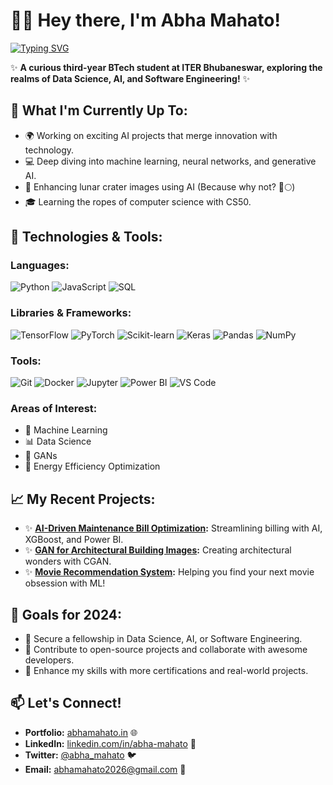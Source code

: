 # 👩‍💻 Hey there, I'm **Abha Mahato**!

[![Typing SVG](https://readme-typing-svg.herokuapp.com?color=%23F76C6C&lines=Data+Scientist+%7C+AI+Enthusiast+%7C+Software+Engineer)](https://git.io/typing-svg)

✨ **A curious third-year BTech student at ITER Bhubaneswar, exploring the realms of Data Science, AI, and Software Engineering!** ✨

## 🌱 **What I'm Currently Up To:**
- 🌍 Working on exciting AI projects that merge innovation with technology.
- 💻 Deep diving into machine learning, neural networks, and generative AI.
- 🚀 Enhancing lunar crater images using AI (Because why not? 🚀🌕)
- 🎓 Learning the ropes of computer science with CS50.

## 🔧 **Technologies & Tools:**

### Languages:
![Python](https://img.shields.io/badge/-Python-FFD43B?style=flat-square&logo=python&logoColor=blue)
![JavaScript](https://img.shields.io/badge/-JavaScript-F7DF1E?style=flat-square&logo=javascript&logoColor=black)
![SQL](https://img.shields.io/badge/-SQL-4479A1?style=flat-square&logo=postgresql&logoColor=white)

### Libraries & Frameworks:
![TensorFlow](https://img.shields.io/badge/-TensorFlow-FF6F00?style=flat-square&logo=tensorflow&logoColor=white)
![PyTorch](https://img.shields.io/badge/-PyTorch-EE4C2C?style=flat-square&logo=pytorch&logoColor=white)
![Scikit-learn](https://img.shields.io/badge/-Scikit--learn-F7931E?style=flat-square&logo=scikit-learn&logoColor=white)
![Keras](https://img.shields.io/badge/-Keras-D00000?style=flat-square&logo=keras&logoColor=white)
![Pandas](https://img.shields.io/badge/-Pandas-150458?style=flat-square&logo=pandas&logoColor=white)
![NumPy](https://img.shields.io/badge/-NumPy-013243?style=flat-square&logo=numpy&logoColor=white)

### Tools:
![Git](https://img.shields.io/badge/-Git-F05032?style=flat-square&logo=git&logoColor=white)
![Docker](https://img.shields.io/badge/-Docker-2496ED?style=flat-square&logo=docker&logoColor=white)
![Jupyter](https://img.shields.io/badge/-Jupyter-F37626?style=flat-square&logo=jupyter&logoColor=white)
![Power BI](https://img.shields.io/badge/-Power%20BI-F2C811?style=flat-square&logo=power-bi&logoColor=black)
![VS Code](https://img.shields.io/badge/-VS%20Code-007ACC?style=flat-square&logo=visual-studio-code&logoColor=white)

### Areas of Interest:
- 🧠 Machine Learning
- 📊 Data Science
- 🎨 GANs
- 🌿 Energy Efficiency Optimization

## 📈 **My Recent Projects:**
- ✨ **[AI-Driven Maintenance Bill Optimization](https://github.com/your-repo-link):** Streamlining billing with AI, XGBoost, and Power BI.
- ✨ **[GAN for Architectural Building Images](https://github.com/your-repo-link):** Creating architectural wonders with CGAN.
- ✨ **[Movie Recommendation System](https://github.com/your-repo-link):** Helping you find your next movie obsession with ML!

## 🎯 **Goals for 2024:**
- 🌟 Secure a fellowship in Data Science, AI, or Software Engineering.
- 🌟 Contribute to open-source projects and collaborate with awesome developers.
- 🌟 Enhance my skills with more certifications and real-world projects.

## 📫 **Let's Connect!**
- **Portfolio:** [abhamahato.in](https://abhamahato.in) 🌐
- **LinkedIn:** [linkedin.com/in/abha-mahato](https://linkedin.com/in/abha-mahato) 💼
- **Twitter:** [@abha_mahato](https://twitter.com/abha_mahato) 🐦
- **Email:** abhamahato2026@gmail.com 📧
